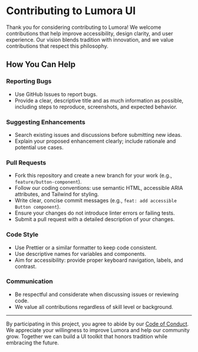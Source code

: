 # Contributing to Lumora UI

Thank you for considering contributing to Lumora! We welcome contributions that help improve accessibility, design clarity, and user experience. Our vision blends tradition with innovation, and we value contributions that respect this philosophy.

## How You Can Help

### Reporting Bugs
- Use GitHub Issues to report bugs.
- Provide a clear, descriptive title and as much information as possible, including steps to reproduce, screenshots, and expected behavior.

### Suggesting Enhancements
- Search existing issues and discussions before submitting new ideas.
- Explain your proposed enhancement clearly; include rationale and potential use cases.

### Pull Requests
- Fork this repository and create a new branch for your work (e.g., `feature/button-component`).
- Follow our coding conventions: use semantic HTML, accessible ARIA attributes, and Tailwind for styling.
- Write clear, concise commit messages (e.g., `feat: add accessible Button component`).
- Ensure your changes do not introduce linter errors or failing tests.
- Submit a pull request with a detailed description of your changes.

### Code Style
- Use Prettier or a similar formatter to keep code consistent.
- Use descriptive names for variables and components.
- Aim for accessibility: provide proper keyboard navigation, labels, and contrast.

### Communication
- Be respectful and considerate when discussing issues or reviewing code.
- We value all contributions regardless of skill level or background.

---

By participating in this project, you agree to abide by our [Code of Conduct](./CODE_OF_CONDUCT.md). We appreciate your willingness to improve Lumora and help our community grow. Together we can build a UI toolkit that honors tradition while embracing the future.
